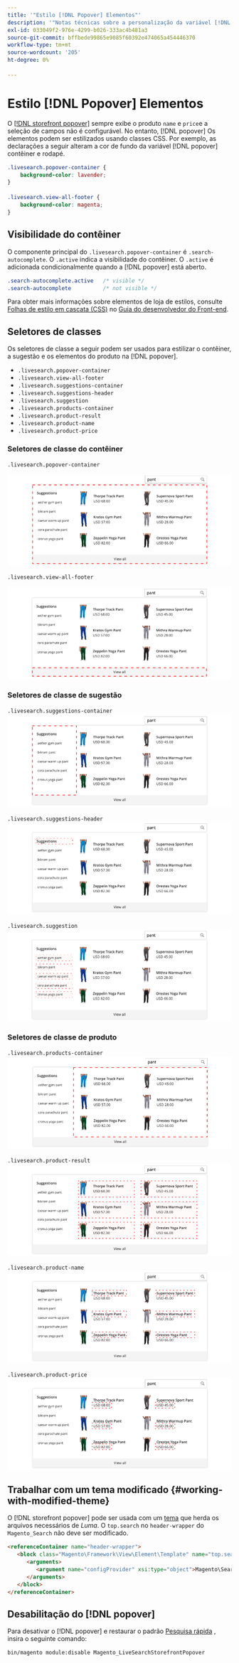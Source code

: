 ```yaml
---
title: '"Estilo [!DNL Popover] Elementos"'
description: '"Notas técnicas sobre a personalização da variável [!DNL Live Search storefront popover]"'
exl-id: 033049f2-976e-4299-b026-333ac4b481a3
source-git-commit: bffbede99865e9085f60392e474065a454446370
workflow-type: tm+mt
source-wordcount: '205'
ht-degree: 0%

---
```


# Estilo [!DNL Popover] Elementos

O [[!DNL storefront popover]](storefront-popover.md) sempre exibe o produto `name` e `price`e a seleção de campos não é configurável. No entanto, [!DNL popover] Os elementos podem ser estilizados usando classes CSS. Por exemplo, as declarações a seguir alteram a cor de fundo da variável [!DNL popover] contêiner e rodapé.

```css
.livesearch.popover-container {
    background-color: lavender;
}

.livesearch.view-all-footer {
    background-color: magenta;
}
```

## Visibilidade do contêiner

O componente principal do `.livesearch.popover-container` é `.search-autocomplete`.  O `.active` indica a visibilidade do contêiner. O `.active` é adicionada condicionalmente quando a [!DNL popover] está aberto.

```css
.search-autocomplete.active   /* visible */
.search-autocomplete          /* not visible */
```

Para obter mais informações sobre elementos de loja de estilos, consulte [Folhas de estilo em cascata (CSS)](https://devdocs.magento.com/guides/v2.4/frontend-dev-guide/css-topics/css-overview.html) no [Guia do desenvolvedor do Front-end](https://devdocs.magento.com/guides/v2.4/frontend-dev-guide/bk-frontend-dev-guide.html).

## Seletores de classes

Os seletores de classe a seguir podem ser usados para estilizar o contêiner, a sugestão e os elementos do produto na [!DNL popover].

* `.livesearch.popover-container`
* `.livesearch.view-all-footer`
* `.livesearch.suggestions-container`
* `.livesearch.suggestions-header`
* `.livesearch.suggestion`
* `.livesearch.products-container`
* `.livesearch.product-result`
* `.livesearch.product-name`
* `.livesearch.product-price`

### Seletores de classe do contêiner

`.livesearch.popover-container`

![[!DNL Popover] container](assets/livesearch-popover-container.png)

`.livesearch.view-all-footer`

![Exibir todo o rodapé](assets/livesearch-view-all-footer.png)

### Seletores de classe de sugestão

`.livesearch.suggestions-container`
![Contêiner de sugestões](assets/livesearch-suggestions-container.png)

`.livesearch.suggestions-header`
![Cabeçalho de sugestões](assets/livesearch-suggestions-header.png)

`.livesearch.suggestion`
![Sugestão](assets/livesearch-suggestion.png)

### Seletores de classe de produto

`.livesearch.products-container`
![Contêiner de produto](assets/livesearch-product-container.png)

`.livesearch.product-result`
![Resultado do produto](assets/livesearch-product-result.png)

`.livesearch.product-name`
![Nome do produto](assets/livesearch-product-name.png)

`.livesearch.product-price`
![Preço do produto](assets/livesearch-product-price.png)

## Trabalhar com um tema modificado {#working-with-modified-theme}

O [!DNL storefront popover] pode ser usada com um [tema](https://devdocs.magento.com/guides/v2.3/frontend-dev-guide/themes/theme-overview.html) que herda os arquivos necessários de *Luma*. O `top.search` no `header-wrapper` do `Magento_Search` não deve ser modificado.

```html
<referenceContainer name="header-wrapper">
   <block class="Magento\Framework\View\Element\Template" name="top.search" as="topSearch" template="Magento_Search::form.mini.phtml">
      <arguments>
         <argument name="configProvider" xsi:type="object">Magento\Search\ViewModel\ConfigProvider</argument>
      </arguments>
   </block>
</referenceContainer>
```

## Desabilitação do [!DNL popover]

Para desativar o [!DNL popover] e restaurar o padrão [Pesquisa rápida](https://docs.magento.com/user-guide/catalog/search-quick.html) , insira o seguinte comando:

```bash
bin/magento module:disable Magento_LiveSearchStorefrontPopover
```
